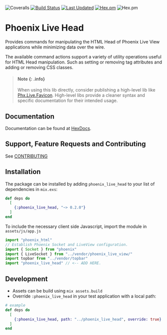 ![Coveralls](https://img.shields.io/coveralls/github/BartOtten/phoenix_live_head)
[![Build Status](https://github.com/BartOtten/phoenix_live_head/actions/workflows/elixir.yml/badge.svg?event=push)](https://github.com/BartOtten/phoenix_live_head/actions/workflows/elixir.yml)
[![Last Updated](https://img.shields.io/github/last-commit/BartOtten/phoenix_live_head.svg)](https://github.com/BartOtten/phoenix_live_head/commits/main)
[![Hex.pm](https://img.shields.io/hexpm/v/phoenix_live_head)](https://hex.pm/packages/phoenix_live_head)
![Hex.pm](https://img.shields.io/hexpm/l/phoenix_live_head)

# Phoenix Live Head

  Provides commands for manipulating the HTML Head of Phoenix Live View applications
  while minimizing data over the wire.

  The available command actions support a variety of utility operations useful for
  HTML Head manipulation. Such as setting or removing tag attributes and
  adding or removing CSS classes. 

  > #### Note {: .info}
  > When using this lib directly, consider publishing a high-level lib
  > like [Phx.Live.Favicon](https://hexdocs.pm/phoenix_live_favicon/). 
  > High-level libs provide a cleaner syntax and specific documentation
  > for their intended usage.

## Documentation
Documentation can be found at [HexDocs](https://hexdocs.pm/phoenix_live_head).

## Support, Feature Requests and Contributing
See [CONTRIBUTING](CONTRIBUTING.md)


## Installation

The package can be installed by adding `phoenix_live_head` to your list of 
dependencies in `mix.exs`:

```elixir
def deps do
  [
    {:phoenix_live_head, "~> 0.2.0"}
  ]
end
```

To include the necessary client side Javascript, import the module in `assets/js/app.js`

```javascript
import "phoenix_html"
// Establish Phoenix Socket and LiveView configuration.
import { Socket } from "phoenix"
import { LiveSocket } from "../vendor/phoenix_live_view/"
import topbar from "../vendor/topbar"
import "phoenix_live_head" // <-- ADD HERE.
```

## Development

- Assets can be build using `mix assets.build`
- Override `:phoenix_live_head` in your test application with a local path:
```elixir
# example
def deps do
  [
    {:phoenix_live_head, path: "../phoenix_live_head", override: true}
  ]
end
```
